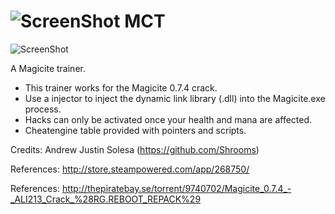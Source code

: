 ![ScreenShot](https://hostr.co/file/970/XngIV025kMyD/ico.png) MCT
===

![ScreenShot](https://hostr.co/file/970/HnXRng23GspV/mct.png)

A Magicite trainer.

- This trainer works for the Magicite 0.7.4 crack.
- Use a injector to inject the dynamic link library (.dll) into the Magicite.exe process.
- Hacks can only be activated once your health and mana are affected.
- Cheatengine table provided with pointers and scripts.

Credits: Andrew Justin Solesa (https://github.com/Shrooms)

References: http://store.steampowered.com/app/268750/

References: http://thepiratebay.se/torrent/9740702/Magicite_0.7.4_-_ALI213_Crack_%28RG.REBOOT_REPACK%29
